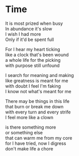# Time

It is most prized when busy  
In abundance it's slow  
I wish I had more  
Only if it'd be spent full  

For I hear my heart ticking  
like a clock that's been wound  
a whole life for the picking  
with purpose still unfound  

I search for meaning and making  
like greatness is meant for me  
with doubt I feel I'm faking  
I know not what's meant for me  

There may be things in this life  
that burn or break me down  
with every turn and every strife  
I feel more like a clown  

is there something more  
or something else  
that can warm me from my core  
for I have tried, now I digress  
don't make life a chore  
